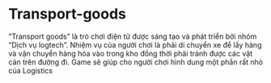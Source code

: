 # Transport-goods
“Transport goods” là trò chơi điện tử được sáng tạo và phát triển bởi nhóm “Dịch vụ logtech”. Nhiệm vụ của người chơi là phải di chuyển xe để lấy hàng và vận chuyển hàng hóa vào trong kho đồng thời phải tránh được các vật cản trên đường đi. Game sẽ giúp cho người chơi hình dung một phần rất nhỏ của Logistics 
